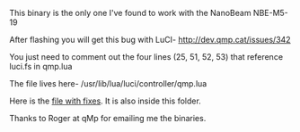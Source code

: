 This binary is the only one I've found to work with the NanoBeam NBE-M5-19

After flashing you will get this bug with LuCI- http://dev.qmp.cat/issues/342

You just need to comment out the four lines (25, 51, 52, 53) that reference luci.fs in qmp.lua

The file lives here-
/usr/lib/lua/luci/controller/qmp.lua

Here is the [file with fixes](http://dev.qmp.cat/projects/qmp/repository/revisions/8526aa5d985ab2699fc55bc071fa98323dd81963/entry/packages/qmp-system/files/usr/lib/lua/luci/controller/qmp.lua). It is also inside this folder.

Thanks to Roger at qMp for emailing me the binaries.



